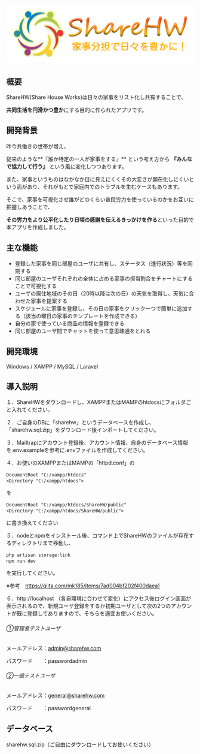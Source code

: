 # ![Share HW](https://raw.githubusercontent.com/penguin513/ShareHW/master/ShareHW/public/img/ShareHW_logo.png)
## 概要
ShareHW(Share House Works)は日々の家事をリスト化し共有することで、

**共同生活を円滑かつ豊か**にする目的に作られたアプリです。

## 開発背景
昨今共働きの世帯が増え、

従来のような**『誰か特定の一人が家事をする』** という考え方から **『みんなで協力して行う』** という風に変化しつつあります。

また、家事というものはなかなか目に見えにくくその大変さが顕在化しにくいという面があり、それがもとで家庭内でのトラブルを生むケースもあります。

そこで、家事を可視化させ誰がどのくらい普段労力を使っているのかをお互いに把握しあうことで、

**その労力をより公平化したり日頃の感謝を伝えるきっかけを作る**といった目的で本アプリを作成しました。

## 主な機能
- 登録した家事を同じ部屋のユーザに共有し、ステータス（進行状況）等を同期する
- 同じ部屋のユーザそれぞれの全体に占める家事の担当割合をチャートにすることで可視化する
- ユーザの居住地域のその日（20時以降は次の日）の天気を取得し、天気に合わせた家事を提案する
- スケジュールに家事を登録し、その日の家事をクリック一つで簡単に追加する（該当の曜日の家事のテンプレートを作成できる）
- 自分の家で使っている商品の情報を登録できる
- 同じ部屋のユーザ間でチャットを使って意思疎通をとれる

## 開発環境
Windows / XAMPP / MySQL / Laravel

## 導入説明
１．ShareHWをダウンロードし、XAMPPまたはMAMPのhtdocsにフォルダごと入れてください。

２．ご自身のDBに「sharehw」というデータベースを作成し、「sharehw.sql.zip」をダウンロード後インポートしてください。

３．Mailtrapにアカウント登録後、アカウント情報、自身のデータベース情報を.env.exampleを参考に.envファイルを作成してください。

４．お使いのXAMPPまたはMAMPの「httpd.conf」の
```
DocumentRoot "C:/xampp/htdocs"
<Directory "C:/xampp/htdocs">
```

を


```
DocumentRoot "C:/xampp/htdocs/ShareHW/public"
<Directory "C:/xampp/htdocs/ShareHW/public">
```

に書き換えてください

５．nodeとnpmをインストール後、コマンド上でShareHWのファイルが存在するディレクトリまで移動し、

```
php artisan storage:link
npm run dev
```

を実行してください。

※参考　https://qiita.com/mk185/items/7ad004bf202f400daea1

６．http://localhost （各自環境に合わせて変化）にアクセス後ログイン画面が表示されるので、新規ユーザ登録をするか初期ユーザとして次の2つのアカウントが既に登録してありますので、そちらを適宜お使いください。

###### ①管理者テストユーザ

メールアドレス：admin@sharehw.com

パスワード　　：passwordadmin

###### ②一般テストユーザ

メールアドレス：general@sharehw.com

パスワード　　：passwordgeneral

## データベース
sharehw.sql.zip（ご自由にダウンロードしてお使いください）
